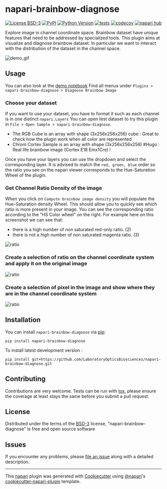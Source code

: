 # napari-brainbow-diagnose

[![License BSD-3](https://img.shields.io/pypi/l/napari-brainbow-diagnose.svg?color=green)](https://github.com/LaboratoryOpticsBiosciences/napari-brainbow-diagnose/raw/main/LICENSE)
[![PyPI](https://img.shields.io/pypi/v/napari-brainbow-diagnose.svg?color=green)](https://pypi.org/project/napari-brainbow-diagnose)
[![Python Version](https://img.shields.io/pypi/pyversions/napari-brainbow-diagnose.svg?color=green)](https://python.org)
[![tests](https://github.com/LaboratoryOpticsBiosciences/napari-brainbow-diagnose/workflows/tests/badge.svg)](https://github.com/LaboratoryOpticsBiosciences/napari-brainbow-diagnose/actions)
[![codecov](https://codecov.io/gh/LaboratoryOpticsBiosciences/napari-brainbow-diagnose/branch/main/graph/badge.svg)](https://codecov.io/gh/LaboratoryOpticsBiosciences/napari-brainbow-diagnose)
[![napari hub](https://img.shields.io/endpoint?url=https://api.napari-hub.org/shields/napari-brainbow-diagnose)](https://napari-hub.org/plugins/napari-brainbow-diagnose)

Explore image in channel coordinate space.
Brainbow dataset have unique features that need to be addressed by specialized tools. This plugin aims at visualize and diagnose brainbow dataset.
In particular we want to interact with the distribution of the dataset in the channel space.

![demo_gif](https://raw.githubusercontent.com/LaboratoryOpticsBiosciences/napari-brainbow-diagnose/main/docs/demo_napari-brainbow-diagnose.gif)

## Usage

You can also look at the [demo notebook](docs/demo.ipynb)
Find all menus under `Plugins > napari-brainbow-diagnose > Diagnose Brainbow Image`

### Choose your dataset

If you want to use your dataset, you have to format it such as each channel is in one distinct `napari.Layers`
You can open test dataset to try this plugin in `File > Open Sample > napari-brainbow-diagnose`.

- The RGB Cube is an array with shape (3x256x256x256) cube : Great to check how the plugin work when all color are represented
- Chrom Cortex Sample is an array with shape (3x256x256x256) #Hugo : Real life brainbow image (Cortex E18 Emx1Cre) !

Once you have your layers you can use the dropdown and select the corresponding layer. It is advised to match the `red, green, blue` order so the ratio you see on the napari viewer corresponds to the Hue-Saturation Wheel of the plugin.

### Get Channel Ratio Density of the image

When you click on `Compute brainbow image density` you will populate the Hue-Saturation density Wheel.
This should allow you to quickly see which ratio is more present in your image. You can see the corresponding ratio according to the "HS Color wheel" on the right.
For example here on this screenshot we can see that:

- there is a high number of non saturated red-only ratio. (2)
- there is not a high number of non saturated magenta ratio. (3)

![ratio](https://raw.githubusercontent.com/LaboratoryOpticsBiosciences/napari-brainbow-diagnose/main/docs/ratio_view.png)

### Create a selection of ratio on the channel coordinate system and apply it on the original image


![ratio](https://raw.githubusercontent.com/LaboratoryOpticsBiosciences/napari-brainbow-diagnose/main/docs/wheel_to_image_selection.gif)

### Create a selection of pixel in the image and show where they are in the channel coordinate system

![ratio](https://raw.githubusercontent.com/LaboratoryOpticsBiosciences/napari-brainbow-diagnose/main/docs/image_to_wheel_selection.gif)
## Installation

You can install `napari-brainbow-diagnose` via [pip]:

    pip install napari-brainbow-diagnose



To install latest development version :

    pip install git+https://github.com/LaboratoryOpticsBiosciences/napari-brainbow-diagnose.git


## Contributing

Contributions are very welcome. Tests can be run with [tox], please ensure
the coverage at least stays the same before you submit a pull request.

## License

Distributed under the terms of the [BSD-3] license,
"napari-brainbow-diagnose" is free and open source software

## Issues

If you encounter any problems, please [file an issue] along with a detailed description.

[napari]: https://github.com/napari/napari
[Cookiecutter]: https://github.com/audreyr/cookiecutter
[@napari]: https://github.com/napari
[MIT]: http://opensource.org/licenses/MIT
[BSD-3]: http://opensource.org/licenses/BSD-3-Clause
[GNU GPL v3.0]: http://www.gnu.org/licenses/gpl-3.0.txt
[GNU LGPL v3.0]: http://www.gnu.org/licenses/lgpl-3.0.txt
[Apache Software License 2.0]: http://www.apache.org/licenses/LICENSE-2.0
[Mozilla Public License 2.0]: https://www.mozilla.org/media/MPL/2.0/index.txt
[cookiecutter-napari-plugin]: https://github.com/napari/cookiecutter-napari-plugin

[file an issue]: https://github.com/LaboratoryOpticsBiosciences/napari-brainbow-diagnose/issues

[napari]: https://github.com/napari/napari
[tox]: https://tox.readthedocs.io/en/latest/
[pip]: https://pypi.org/project/pip/
[PyPI]: https://pypi.org/

----------------------------------

This [napari] plugin was generated with [Cookiecutter] using [@napari]'s [cookiecutter-napari-plugin] template.

<!--
Don't miss the full getting started guide to set up your new package:
https://github.com/napari/cookiecutter-napari-plugin#getting-started

and review the napari docs for plugin developers:
https://napari.org/stable/plugins/index.html
-->
